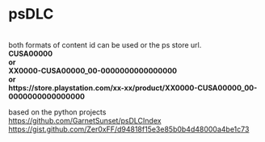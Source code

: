 # psDLC
<br>
both formats of content id can be used or the ps store url.
<br>
<b>CUSA00000</b><br>
<b>or</b><br>
<b>XX0000-CUSA00000_00-0000000000000000</b><br>
<b>or</b><br>
<b>https://store.playstation.com/xx-xx/product/XX0000-CUSA00000_00-0000000000000000</b>
<br>


based on the python projects<br>
 https://github.com/GarnetSunset/psDLCIndex
 <br>
 https://gist.github.com/Zer0xFF/d94818f15e3e85b0b4d48000a4be1c73